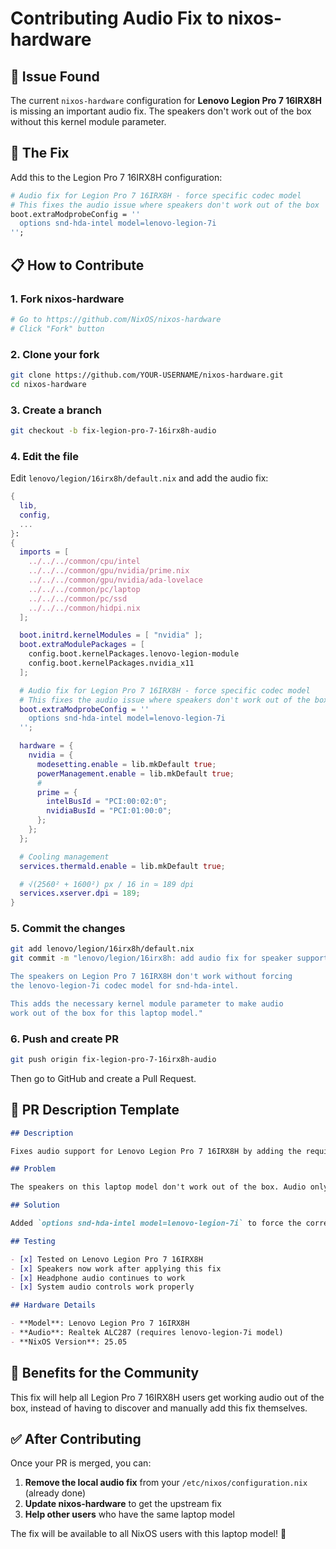 # Contributing Audio Fix to nixos-hardware

## 🎯 **Issue Found**

The current `nixos-hardware` configuration for **Lenovo Legion Pro 7 16IRX8H** is missing an important audio fix. The speakers don't work out of the box without this kernel module parameter.

## 🔧 **The Fix**

Add this to the Legion Pro 7 16IRX8H configuration:

```nix
# Audio fix for Legion Pro 7 16IRX8H - force specific codec model  
# This fixes the audio issue where speakers don't work out of the box
boot.extraModprobeConfig = ''
  options snd-hda-intel model=lenovo-legion-7i
'';
```

## 📋 **How to Contribute**

### 1. **Fork nixos-hardware**
```bash
# Go to https://github.com/NixOS/nixos-hardware
# Click "Fork" button
```

### 2. **Clone your fork**
```bash
git clone https://github.com/YOUR-USERNAME/nixos-hardware.git
cd nixos-hardware
```

### 3. **Create a branch**
```bash
git checkout -b fix-legion-pro-7-16irx8h-audio
```

### 4. **Edit the file**
Edit `lenovo/legion/16irx8h/default.nix` and add the audio fix:

```nix
{
  lib,
  config,
  ...
}:
{
  imports = [
    ../../../common/cpu/intel
    ../../../common/gpu/nvidia/prime.nix
    ../../../common/gpu/nvidia/ada-lovelace
    ../../../common/pc/laptop
    ../../../common/pc/ssd
    ../../../common/hidpi.nix
  ];

  boot.initrd.kernelModules = [ "nvidia" ];
  boot.extraModulePackages = [
    config.boot.kernelPackages.lenovo-legion-module
    config.boot.kernelPackages.nvidia_x11
  ];

  # Audio fix for Legion Pro 7 16IRX8H - force specific codec model
  # This fixes the audio issue where speakers don't work out of the box
  boot.extraModprobeConfig = ''
    options snd-hda-intel model=lenovo-legion-7i
  '';

  hardware = {
    nvidia = {
      modesetting.enable = lib.mkDefault true;
      powerManagement.enable = lib.mkDefault true;
      #
      prime = {
        intelBusId = "PCI:00:02:0";
        nvidiaBusId = "PCI:01:00:0";
      };
    };
  };

  # Cooling management
  services.thermald.enable = lib.mkDefault true;

  # √(2560² + 1600²) px / 16 in ≃ 189 dpi
  services.xserver.dpi = 189;
}
```

### 5. **Commit the changes**
```bash
git add lenovo/legion/16irx8h/default.nix
git commit -m "lenovo/legion/16irx8h: add audio fix for speaker support

The speakers on Legion Pro 7 16IRX8H don't work without forcing
the lenovo-legion-7i codec model for snd-hda-intel.

This adds the necessary kernel module parameter to make audio
work out of the box for this laptop model."
```

### 6. **Push and create PR**
```bash
git push origin fix-legion-pro-7-16irx8h-audio
```

Then go to GitHub and create a Pull Request.

## 📝 **PR Description Template**

```markdown
## Description

Fixes audio support for Lenovo Legion Pro 7 16IRX8H by adding the required kernel module parameter.

## Problem

The speakers on this laptop model don't work out of the box. Audio only works through headphones, but built-in speakers remain silent.

## Solution

Added `options snd-hda-intel model=lenovo-legion-7i` to force the correct codec model for the audio hardware.

## Testing

- [x] Tested on Lenovo Legion Pro 7 16IRX8H
- [x] Speakers now work after applying this fix
- [x] Headphone audio continues to work
- [x] System audio controls work properly

## Hardware Details

- **Model**: Lenovo Legion Pro 7 16IRX8H  
- **Audio**: Realtek ALC287 (requires lenovo-legion-7i model)
- **NixOS Version**: 25.05
```

## 🎉 **Benefits for the Community**

This fix will help all Legion Pro 7 16IRX8H users get working audio out of the box, instead of having to discover and manually add this fix themselves.

## ✅ **After Contributing**

Once your PR is merged, you can:

1. **Remove the local audio fix** from your `/etc/nixos/configuration.nix` (already done)
2. **Update nixos-hardware** to get the upstream fix
3. **Help other users** who have the same laptop model

The fix will be available to all NixOS users with this laptop model! 🚀

